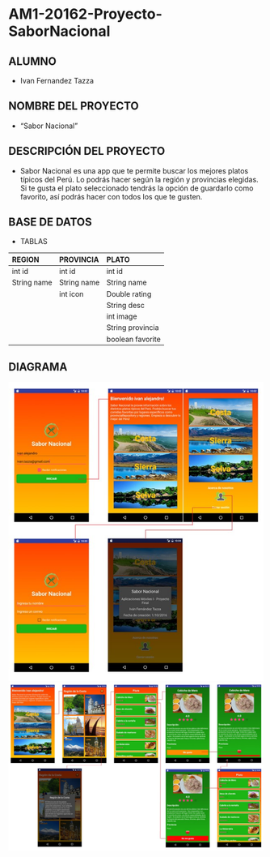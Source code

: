 # AM1-20162-Proyecto-SaborNacional

## ALUMNO
- Ivan Fernandez Tazza

## NOMBRE DEL PROYECTO
- “Sabor Nacional”

## DESCRIPCIÓN DEL PROYECTO
- Sabor Nacional es una app que te permite buscar los mejores platos típicos del Perú. Lo podrás hacer según la región y provincias elegidas. Si te gusta el plato seleccionado tendrás la opción de guardarlo como favorito, así podrás hacer con todos los que te gusten. 

## BASE DE DATOS
- TABLAS

| REGION      | PROVINCIA   | PLATO            |
| :---------- | :---------- | :--------------- |
| int id      | int id      | int id           |
| String name | String name | String name      |
|             | int icon    | Double rating    |
|             |             | String desc      |
|             |             | int image        |
|             |             | String provincia |
|             |             | boolean favorite |

## DIAGRAMA

<img src="https://github.com/isil-pe/AM1-20162-Proyecto-SaborNacional/blob/master/am1_diagrama1.jpg" />

<img src="https://github.com/isil-pe/AM1-20162-Proyecto-SaborNacional/blob/master/am1_diagrama2.jpg" />
